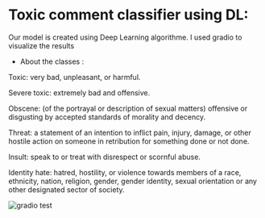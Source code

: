 # Toxic comment classifier using DL:
Our model is created using Deep Learning algorithme.
I used gradio to visualize  the results 
- About the classes :

Toxic: very bad, unpleasant, or harmful.

Severe toxic: extremely bad and offensive.

Obscene: (of the portrayal or description of sexual matters) offensive or disgusting by accepted standards of morality and decency.

Threat: a statement of an intention to inflict pain, injury, damage, or other hostile action on someone in retribution for something done or not done.

Insult: speak to or treat with disrespect or scornful abuse.

Identity hate: hatred, hostility, or violence towards members of a race, ethnicity, nation, religion, gender, gender identity, sexual orientation or any other designated sector of society.



![gradio test](https://user-images.githubusercontent.com/68644652/211290597-978e2a09-83d4-4f14-898b-6ffd87d7c722.PNG)



